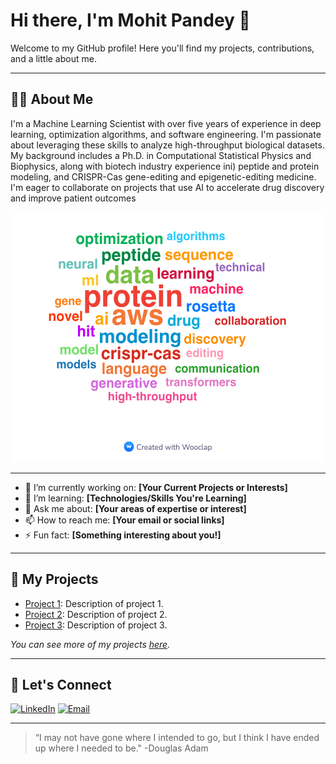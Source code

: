 # Hi there, I'm Mohit Pandey 👋

Welcome to my GitHub profile! Here you'll find my projects, contributions, and a little about me.

---

## 🧑‍💻 About Me
I'm a Machine Learning Scientist with over five years of experience in deep learning, optimization algorithms, and software engineering. I'm passionate about leveraging these skills to analyze high-throughput biological datasets. My background includes a Ph.D. in Computational Statistical Physics and Biophysics, along with biotech industry experience ini)  peptide and protein modeling, and CRISPR-Cas gene-editing and epigenetic-editing medicine. I'm eager to collaborate on projects that use AI to accelerate drug discovery and improve patient outcomes

<center> <img src="Mohit_skills_wordcloud.jpg" width="500" height="400">      </center>


---

- 🔭 I’m currently working on: **[Your Current Projects or Interests]**
- 🌱 I’m learning: **[Technologies/Skills You're Learning]**
- 💬 Ask me about: **[Your areas of expertise or interest]**
- 📫 How to reach me: **[Your email or social links]**
- ⚡ Fun fact: **[Something interesting about you!]**

---

## 📂 My Projects

- [Project 1](https://github.com/mohitpandey92/project1): Description of project 1.
- [Project 2](https://github.com/mohitpandey92/project2): Description of project 2.
- [Project 3](https://github.com/mohitpandey92/project3): Description of project 3.

*You can see more of my projects [here](https://github.com/mohitpandey92?tab=repositories).*

---


<!-- Google tag (gtag.js) -->
<script async src="https://www.googletagmanager.com/gtag/js?id=G-GYEB0GJJ9P"></script>
<script>
  window.dataLayer = window.dataLayer || [];
  function gtag(){dataLayer.push(arguments);}
  gtag('js', new Date());

  gtag('config', 'G-GYEB0GJJ9P');
</script>

## 🤝 Let's Connect

[![LinkedIn](https://img.shields.io/badge/LinkedIn-blue?style=flat&logo=linkedin)](https://www.linkedin.com/in/mohit-pandey-1a853367/)
[![Email](https://img.shields.io/badge/Email-red?style=flat&logo=gmail)](mailto:mpandey@bu.edu)

---

> “I may not have gone where I intended to go, but I think I have ended up where I needed to be." -Douglas Adam
